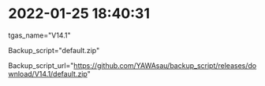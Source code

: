 # 2022-01-25 18:40:31

tgas_name="V14.1"

Backup_script="default.zip"

Backup_script_url="https://github.com/YAWAsau/backup_script/releases/download/V14.1/default.zip"
